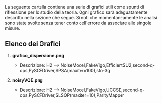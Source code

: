 La seguente cartella contiene una serie di grafici utili come spunti di riflessione per lo studio della teoria. Ogni grafico sarà adeguatamente descritto nella sezione che segue. Si noti che momentaneamente le analisi sono state svolte senza tener conto dell'errore da associare alle singole misure.

## Elenco dei Grafici

1. **grafico_dispersione.png**
   - Descrizione: H2 --> NoiseModel,FakeVigo,EfficientSU2,second-q-ops,PySCFDriver,SPSA(maxiter=100),sto-3g

1. **noisyVQE.png**
   - Descrizione: H2 --> NoiseModel,FakeVigo,UCCSD,second-q-ops,PySCFDriver,SLSQP(maxiter=10),ParityMapper
 
